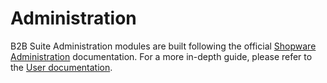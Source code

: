 # Administration

B2B Suite Administration modules are built following the official [Shopware Administration](https://developer.shopware.com/docs/guides/plugins/plugins/administration/) documentation. For a more in-depth guide, please refer to the [User documentation](https://docs.shopware.com/en/shopware-6-en/extensions/b2b-suite-administration).
